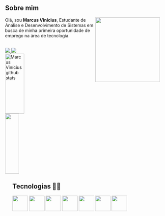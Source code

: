 <h2>Sobre mim</h2>

<img src="https://cdn-icons-png.flaticon.com/512/4661/4661320.png" width="210" align="right" />
<p align="left">
Olá, sou <strong>Marcus Vinícius</strong>, Estudante de Análise e Desenvolvimento de Sistemas em busca de minha primeira oportunidade de emprego na área de tecnologia.
</p>
<br>


<div>
 <a href="https://www.linkedin.com/in/vinimvrs/" target="blank" alt="Linkedin">
    <img src="https://img.shields.io/badge/-Linkedin-1C1C1C?style=for-the-badge&logo=Linkedin&logoColor=00FFFF&link=https://www.linkedin.com/in/vinimvrs/"/>
  </a>
 <a href="https://MarcusSouz.github.io/portifolio/" target="blank" alt="Página Pessoal">
    <img src="https://img.shields.io/badge/-Página Pessoal-00FFFF?style=for-the-badge&logo=&logoColor=00FFFF&link=https://MarcusSouz.github.io/portifolio/"/>
  </a>
 </div>


<div align="left">  
  <img width="35%" height="195px" src="https://github-readme-stats.vercel.app/api?username=MarcusSouz&show_icons=true&count_private=true&hide_border=true&title_color=00FFFF&icon_color=00FFFF&text_color=c9d1d9&bg_color=0d1117" alt="Marcus Vinícius github stats" /> 
  <img width="30%" height="195px" src="https://github-readme-stats.vercel.app/api/top-langs/?username=MarcusSouz&layout=compact&hide_border=true&title_color=00FFFF&text_color=00FFFF&bg_color=0d1117" />
</div>

<ul>
<h2> 
Tecnologias 👨‍💻
</h2>
 
<img src="https://cdn.jsdelivr.net/gh/devicons/devicon/icons/html5/html5-original.svg" width="50"/>
<img src="https://cdn.jsdelivr.net/gh/devicons/devicon/icons/css3/css3-original.svg" width="50"/>
<img src="https://cdn.jsdelivr.net/gh/devicons/devicon/icons/javascript/javascript-original.svg" width="50"/>
<img src="https://cdn.jsdelivr.net/gh/devicons/devicon/icons/angularjs/angularjs-original.svg" width="50"/>
<img src="https://cdn.jsdelivr.net/gh/devicons/devicon/icons/java/java-original.svg" width="50"/>
<img src="https://cdn.jsdelivr.net/gh/devicons/devicon/icons/spring/spring-original.svg" width="50"/>
<img src="https://cdn.jsdelivr.net/gh/devicons/devicon/icons/postgresql/postgresql-original.svg" width="50"/>

 
</ul>
